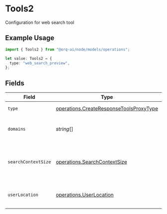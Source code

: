 # Tools2

Configuration for web search tool

## Example Usage

```typescript
import { Tools2 } from "@orq-ai/node/models/operations";

let value: Tools2 = {
  type: "web_search_preview",
};
```

## Fields

| Field                                                                                              | Type                                                                                               | Required                                                                                           | Description                                                                                        |
| -------------------------------------------------------------------------------------------------- | -------------------------------------------------------------------------------------------------- | -------------------------------------------------------------------------------------------------- | -------------------------------------------------------------------------------------------------- |
| `type`                                                                                             | [operations.CreateResponseToolsProxyType](../../models/operations/createresponsetoolsproxytype.md) | :heavy_check_mark:                                                                                 | The type of tool                                                                                   |
| `domains`                                                                                          | *string*[]                                                                                         | :heavy_minus_sign:                                                                                 | List of domains to restrict search to                                                              |
| `searchContextSize`                                                                                | [operations.SearchContextSize](../../models/operations/searchcontextsize.md)                       | :heavy_minus_sign:                                                                                 | Amount of context to retrieve for each search result                                               |
| `userLocation`                                                                                     | [operations.UserLocation](../../models/operations/userlocation.md)                                 | :heavy_minus_sign:                                                                                 | User location for search localization                                                              |